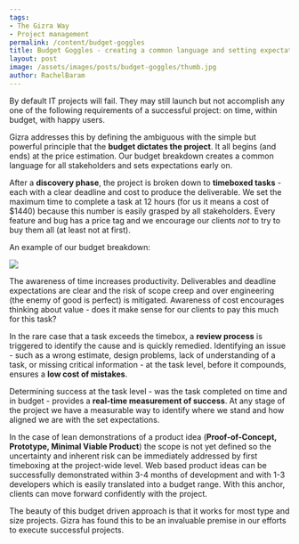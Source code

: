 ```yaml
---
tags:
- The Gizra Way
- Project management
permalink: /content/budget-goggles
title: Budget Goggles - creating a common language and setting expectations
layout: post
image: /assets/images/posts/budget-goggles/thumb.jpg
author: RachelBaram
---
```


By default IT projects will fail. They may still launch but not accomplish any one of the following requirements of a successful project: on time, within budget, with happy users.

Gizra addresses this by defining the ambiguous with the simple but powerful principle that the __budget dictates the project__. It all begins (and ends) at the price estimation. Our budget breakdown creates a common language for all stakeholders and sets expectations early on.

After a __discovery phase__, the project is broken down to __timeboxed tasks__ - each with a clear deadline and cost to produce the deliverable. We set the maximum time to complete a task at 12 hours (for us it means a cost of $1440) because this number is easily grasped by all stakeholders. Every feature and bug has a price tag and we encourage our clients _not_ to try to buy them all (at least not at first).

An example of our budget breakdown:

<div class="thumbnail">
  <img src="{{BASE_PATH}}/assets/images/posts/budget-goggles/image1.jpg">
</div>

<!-- more -->

The awareness of time increases productivity. Deliverables and deadline expectations are clear and the risk of scope creep and over engineering (the enemy of good is perfect) is mitigated. Awareness of cost encourages thinking about value - does it make sense for our clients to pay this much for this task?

In the rare case that a task exceeds the timebox, a __review process__ is triggered to identify the cause and is quickly remedied. Identifying an issue - such as a wrong estimate, design problems, lack of understanding of a task, or missing critical information - at the task level,  before it compounds, ensures a __low cost of mistakes__.

Determining success at the task level - was the task completed on time and in budget - provides a __real-time measurement of success__. At any stage of the project we have a measurable way to identify where we stand and how aligned we are with the set expectations.

In the case of lean demonstrations of a product idea (__Proof-of-Concept, Prototype, Minimal Viable Product__) the scope is not yet defined so the uncertainty and inherent risk can be immediately addressed by first timeboxing at the project-wide level. Web based product ideas can be successfully demonstrated within 3-4 months of development and with 1-3 developers which is easily translated into a budget range. With this anchor, clients can move forward confidently with the project.

The beauty of this budget driven approach is that it works for most type and size projects. Gizra has found this to be an invaluable premise in our efforts to execute successful projects.
